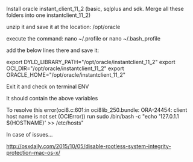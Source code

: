 Install oracle instant_client_11_2 (basic, sqlplus and sdk. Merge all these folders into one instantclient_11_2)

unzip it and save it at the location: /opt/oracle

execute the command:   nano ~/.profile or nano ~/.bash_profile

add the below lines there and save it:

export DYLD_LIBRARY_PATH="/opt/oracle/instantclient_11_2"
export OCI_DIR="/opt/oracle/instantclient_11_2"
export ORACLE_HOME="/opt/oracle/instantclient_11_2"

Exit it and check on terminal
ENV

It should contain the above variables


To resolve this error(oci8.c:601:in oci8lib_250.bundle: ORA-24454: client host name is not set (OCIError)) run 
sudo /bin/bash -c "echo '127.0.1.1 ${HOSTNAME}' >> /etc/hosts"

In case of issues...


http://osxdaily.com/2015/10/05/disable-rootless-system-integrity-protection-mac-os-x/
